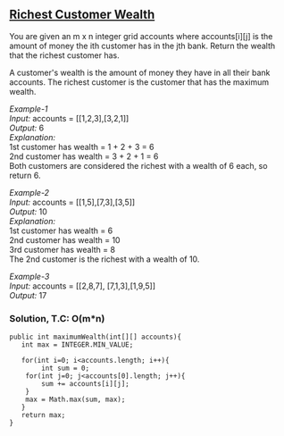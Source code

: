 ## [Richest Customer Wealth](https://leetcode.com/problems/richest-customer-wealth/)

You are given an m x n integer grid accounts where accounts[i][j] is the amount of money the i​​​​​​​​​​​th​​​​ customer has in the j​​​​​​​​​​​th​​​​ bank. Return the wealth that the richest customer has.

A customer's wealth is the amount of money they have in all their bank accounts. The richest customer is the customer that has the maximum wealth.

 
*Example-1* <br/>
*Input:* accounts = [[1,2,3],[3,2,1]] <br/>
*Output:* 6 <br/>
*Explanation:* <br/>
1st customer has wealth = 1 + 2 + 3 = 6 <br/>
2nd customer has wealth = 3 + 2 + 1 = 6 <br/>
Both customers are considered the richest with a wealth of 6 each, so return 6. <br/>

*Example-2* <br/>
*Input:* accounts = [[1,5],[7,3],[3,5]] <br/>
*Output:* 10 <br/>
*Explanation:* <br/>
1st customer has wealth = 6 <br/>
2nd customer has wealth = 10 <br/>
3rd customer has wealth = 8 <br/>
The 2nd customer is the richest with a wealth of 10. <br/>

*Example-3* <br/>
*Input:* accounts = [[2,8,7], [7,1,3],[1,9,5]] <br/>
*Output:* 17

### Solution, T.C: O(m*n)
```
public int maximumWealth(int[][] accounts){
   int max = INTEGER.MIN_VALUE;

   for(int i=0; i<accounts.length; i++){
        int sum = 0;
	for(int j=0; j<accounts[0].length; j++){
		sum += accounts[i][j];
	}
	max = Math.max(sum, max);
   }
   return max;
}
```
